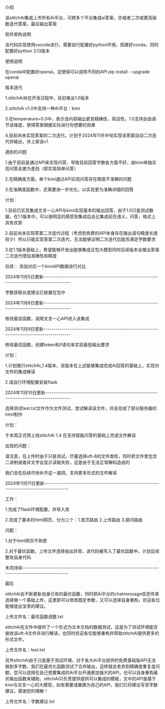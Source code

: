 介绍 

该stitchAi集成上市所有Ai平台，可跨多个平台集成ai答案，亦或者二次或更高级数迭代答案，最后输出答案

软件架构说明 

该代码实现使用vscode进行，需要自行配置好python环境，搭建好conda，同时配置好python 3.13版本

使用说明

在conda中配置好openai，这使得可以调用不同的API
pip install --upgrade openai

版本迭代

1.stitchAi尚在开发过程中，目前推出1.0版本

2.stitchAi v1.0中支持一种Ai平台：kimi  

3.在temperature=0.3中，表示该内容输出更具精确性，简洁性，1.0支持自由调节该维度，使得答案根据实际进行你想要的效果

4.目前尚未实现答案的二次迭代，计划于2024年11月中旬实现该答案自动二次迭代并输出，并上架该v1.

遇到的问题 

1.由于目前是通过API来实现问答，导致目前回答字数各方面不好，由kimi单独实现问答会更为差劲（即实现简单问答） 

2.在精确度方面，单个kimi通过API实现问答存在精度不准确的问题 

3.在准确度函数中，还需要进一步优化，以实现更为准确详细的回答

计划：

1.目前已实现集成文言一心API与kimi实现基本的输出回答，由于1.0只是测试数据，在1.1版本中，可以很明显的感受到集成后会比集成前在语义，问答，格式上具有优势 

2.目前尚未实现答案二次迭代过程（考虑到免费的API本身存在输出语句精度长度较少）所以只能实现答案二次迭代，无法能够证明二次迭代后能否满足字数要求 

3.在1.1版本基础上，希望能够开发出能够集成豆包大模型同时后续版本会推出答案二次迭代增加准确性和精度

后续： 添加对应一个kimiAPI数据进行对比 

2024年11月5日更新-------------------------------------------------------------------------------------------

字数获取长度建议已放置在包中

2024年11月6日更新-------------------------------------------------------------------------------------------

修改最佳函数，调用文言一心API进入该集成

2024年11月9日更新-------------------------------------------------------------------------------------------

修改最佳函数，创建token和if语句来实现最低输出要求

计划：

1.计划推行stitchAi_1.4版本，该版本在上述能够集成完成Ai回答的基础上，实现对文件的集成解读

2.请自行环境配置安装flask

2024年11月10日更新------------------------------------------------------------------------------------------

选择测试test.txt文件作为文件测试，尝试解读该文件，并且完成了部分服务器的html制作

计划：

于本周正式预上线stitchAi 1.4 在支持智能问答的基础上完成文件解读

出现的问题：

请注意，在上传时由于只是测试，尽量选择uft-8的文件类型，同时若文件里包含二进制或者非文字会显示读取失败，这是由于无法正常解码造成的

我们会在后续尽快补齐这一漏洞，支持更多形式的文件解读

2024年11月11日更新------------------------------------------------------------------------------------------

工作：

1.完成了flask环境配置，并导入库

2.完成了基本的html网页，分为三个：1.首页路由 2.上传路由 3.提问路由

问题：

1.对于html网页不熟悉

2.对于最优函数，上传文件选择抛出异常，该代码被写入了最优函数中，计划后续整改自身代码

未完待续-----------------------------------------------------------------------------------------------------

最后

stitchAi会不断更新自身已有的最优函数，同时把Ai平台的chatmessage信息传递选择做一个基础上传，这里即可以修改既定参数，又可以选择自身重构，欢迎各位能够提出宝贵的建议。

上传文件名：最优函数调整.txt

stitchAi在文件中提供了一个形式为文本文档的数据测试，这是为了测试环境能否接收该uft-8文件并进行解读，也同时欢迎各位能够重构并帮助stitchAi提供更多的形式文件。

上传文件名：test.txt

另外stitchAi由于只是基于测试环境，对于各大Ai平台提供的免费基础版API无法做到多字数，我们在最优化函数测试了合并输出，这样就会舍弃到精确度重复度问题，您可以选择在自己想要集成的Ai平台开通更加强大的API，也可以自身重构最优输出函数来辅助，stitchAi只负责提供提供可以集成的模板，文中的API是基于kimi与文言一心的大模型，如有需要请置换为自己的API，我们已将建议写至字数建议，感谢您的理解！

上传文件名：字数建议.txt
